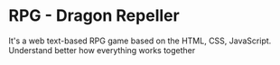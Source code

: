 # RPG - Dragon Repeller 

It's a web text-based RPG game based on the HTML, CSS, JavaScript. 
Understand better how everything works together 